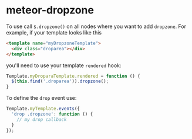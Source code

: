 meteor-dropzone
===============

To use call `$.dropzone()` on all nodes where you want to add `dropzone`.
For example, if your template looks like this

```html
<template name="myDropzoneTemplate">
  <div class="droparea"></div>
</template>
```

you'll need to use your template `rendered` hook:

```javascript
Template.myDroparaTemplate.rendered = function () {
  $(this.find('.droparea')).dropzone();
}
```

To define the `drop` event use:

```javascript
Template.myTemplate.events({
  'drop .dropzone': function () {
    // my drop callback
  }
});
```
